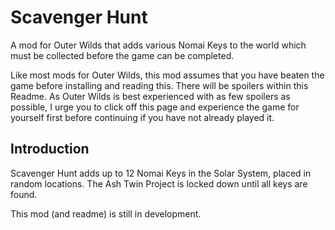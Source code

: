 # Scavenger Hunt
A mod for Outer Wilds that adds various Nomai Keys to the world which must be collected before the game can be completed.

Like most mods for Outer Wilds, this mod assumes that you have beaten the game before installing and reading this. There will be spoilers within this Readme. As Outer Wilds is best experienced with as few spoilers as possible, I urge you to click off this page and experience the game for yourself first before continuing if you have not already played it.

## Introduction
Scavenger Hunt adds up to 12 Nomai Keys in the Solar System, placed in random locations. The Ash Twin Project is locked down until all keys are found.

This mod (and readme) is still in development.
